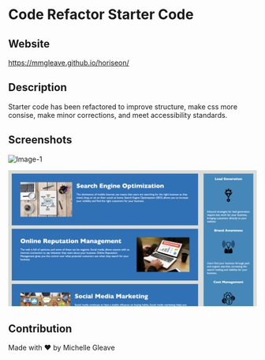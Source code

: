 # Code Refactor Starter Code

## Website
https://mmgleave.github.io/horiseon/

## Description
Starter code has been refactored to improve structure, make css more consise, make minor corrections, and meet accessibility standards.

## Screenshots

![Image-1](assets/images/horiseon-1.png)

![Image-2](assets/images/horiseon-2.png)

## Contribution
Made with ❤️ by Michelle Gleave
